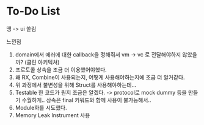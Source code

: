 #  To-Do List


 땡 -> ui 쏠림

느낀점
1. domain에서 에러에 대한 callback을 정해줘서 vm -> vc 로 전달해야하지 않았을까? (클린 아키텍쳐)
2. 프로토콜 상속을 조금 더 이용했어야했다.
3. 왜 RX, Combine이 사용되는지, 어떻게 사용해야하는지에 조금 더 알거같다.
4. 위 과정에서 불변성을 위해 Struct를 사용해야하는데... 
5. Testable 한 코드가 뭔지 조금은 알겠다. -> protocol로 mock dummy 등을 만들기 수월하게.. 상속은 final 키워드와 함께 사용이 불가능해서..
6. Module화를 시도했다.
7. Memory Leak Instrument 사용
